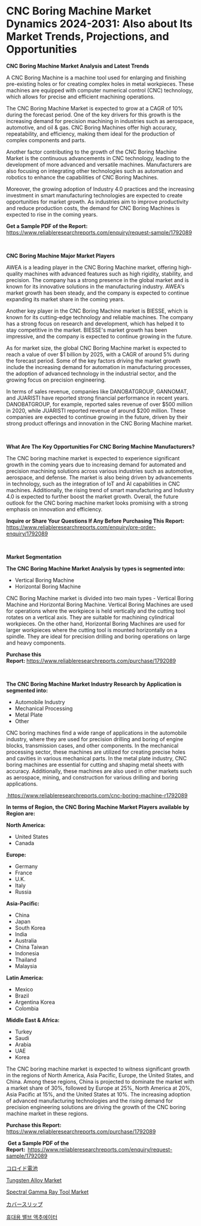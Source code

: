 <p><h1>CNC Boring Machine Market Dynamics 2024-2031: Also about Its Market Trends, Projections, and Opportunities</h1></p><p><strong>CNC Boring Machine Market Analysis and Latest Trends</strong></p>
<p><p>A CNC Boring Machine is a machine tool used for enlarging and finishing pre-existing holes or for creating complex holes in metal workpieces. These machines are equipped with computer numerical control (CNC) technology, which allows for precise and efficient machining operations.</p><p>The CNC Boring Machine Market is expected to grow at a CAGR of 10% during the forecast period. One of the key drivers for this growth is the increasing demand for precision machining in industries such as aerospace, automotive, and oil & gas. CNC Boring Machines offer high accuracy, repeatability, and efficiency, making them ideal for the production of complex components and parts.</p><p>Another factor contributing to the growth of the CNC Boring Machine Market is the continuous advancements in CNC technology, leading to the development of more advanced and versatile machines. Manufacturers are also focusing on integrating other technologies such as automation and robotics to enhance the capabilities of CNC Boring Machines.</p><p>Moreover, the growing adoption of Industry 4.0 practices and the increasing investment in smart manufacturing technologies are expected to create opportunities for market growth. As industries aim to improve productivity and reduce production costs, the demand for CNC Boring Machines is expected to rise in the coming years.</p></p>
<p><strong>Get a Sample PDF of the Report:&nbsp;</strong> <a href="https://www.reliableresearchreports.com/enquiry/request-sample/1792089">https://www.reliableresearchreports.com/enquiry/request-sample/1792089</a></p>
<p>&nbsp;</p>
<p><strong>CNC Boring Machine Major Market Players</strong></p>
<p><p>AWEA is a leading player in the CNC Boring Machine market, offering high-quality machines with advanced features such as high rigidity, stability, and precision. The company has a strong presence in the global market and is known for its innovative solutions in the manufacturing industry. AWEA's market growth has been steady, and the company is expected to continue expanding its market share in the coming years.</p><p>Another key player in the CNC Boring Machine market is BIESSE, which is known for its cutting-edge technology and reliable machines. The company has a strong focus on research and development, which has helped it to stay competitive in the market. BIESSE's market growth has been impressive, and the company is expected to continue growing in the future.</p><p>As for market size, the global CNC Boring Machine market is expected to reach a value of over $1 billion by 2025, with a CAGR of around 5% during the forecast period. Some of the key factors driving the market growth include the increasing demand for automation in manufacturing processes, the adoption of advanced technology in the industrial sector, and the growing focus on precision engineering.</p><p>In terms of sales revenue, companies like DANOBATGROUP, GANNOMAT, and JUARISTI have reported strong financial performance in recent years. DANOBATGROUP, for example, reported sales revenue of over $500 million in 2020, while JUARISTI reported revenue of around $200 million. These companies are expected to continue growing in the future, driven by their strong product offerings and innovation in the CNC Boring Machine market.</p></p>
<p>&nbsp;</p>
<p><strong>What Are The Key Opportunities For CNC Boring Machine Manufacturers?</strong></p>
<p><p>The CNC boring machine market is expected to experience significant growth in the coming years due to increasing demand for automated and precision machining solutions across various industries such as automotive, aerospace, and defense. The market is also being driven by advancements in technology, such as the integration of IoT and AI capabilities in CNC machines. Additionally, the rising trend of smart manufacturing and Industry 4.0 is expected to further boost the market growth. Overall, the future outlook for the CNC boring machine market looks promising with a strong emphasis on innovation and efficiency.</p></p>
<p><strong>Inquire or Share Your Questions If Any Before Purchasing This Report:</strong> <a href="https://www.reliableresearchreports.com/enquiry/pre-order-enquiry/1792089">https://www.reliableresearchreports.com/enquiry/pre-order-enquiry/1792089</a></p>
<p>&nbsp;</p>
<p><strong>Market Segmentation</strong></p>
<p><strong>The CNC Boring Machine Market Analysis by types is segmented into:</strong></p>
<p><ul><li>Vertical Boring Machine</li><li>Horizontal Boring Machine</li></ul></p>
<p><p>CNC Boring Machine market is divided into two main types - Vertical Boring Machine and Horizontal Boring Machine. Vertical Boring Machines are used for operations where the workpiece is held vertically and the cutting tool rotates on a vertical axis. They are suitable for machining cylindrical workpieces. On the other hand, Horizontal Boring Machines are used for larger workpieces where the cutting tool is mounted horizontally on a spindle. They are ideal for precision drilling and boring operations on large and heavy components.</p></p>
<p><strong>Purchase this Report:&nbsp;</strong><a href="https://www.reliableresearchreports.com/purchase/1792089">https://www.reliableresearchreports.com/purchase/1792089</a></p>
<p>&nbsp;</p>
<p><strong>The CNC Boring Machine Market Industry Research by Application is segmented into:</strong></p>
<p><ul><li>Automobile Industry</li><li>Mechanical Processing</li><li>Metal Plate</li><li>Other</li></ul></p>
<p><p>CNC boring machines find a wide range of applications in the automobile industry, where they are used for precision drilling and boring of engine blocks, transmission cases, and other components. In the mechanical processing sector, these machines are utilized for creating precise holes and cavities in various mechanical parts. In the metal plate industry, CNC boring machines are essential for cutting and shaping metal sheets with accuracy. Additionally, these machines are also used in other markets such as aerospace, mining, and construction for various drilling and boring applications.</p></p>
<p><a href="https://www.reliableresearchreports.com/cnc-boring-machine-r1792089">&nbsp;https://www.reliableresearchreports.com/cnc-boring-machine-r1792089</a></p>
<p><strong>In terms of Region, the CNC Boring Machine Market Players available by Region are:</strong></p>
<p>
    <p> <strong> North America: </strong>
        <ul>
            <li>United States</li>
            <li>Canada</li>
        </ul>
        </p> 
    <p> <strong> Europe: </strong>
        <ul>
            <li>Germany</li>
            <li>France</li>
            <li>U.K.</li>
            <li>Italy</li>
            <li>Russia</li>
        </ul>
        </p> 
    <p> <strong> Asia-Pacific: </strong>
        <ul>
            <li>China</li>
            <li>Japan</li>
            <li>South Korea</li>
            <li>India</li>
            <li>Australia</li>
            <li>China Taiwan</li>
            <li>Indonesia</li>
            <li>Thailand</li>
            <li>Malaysia</li>
        </ul>
        </p> 
    <p> <strong> Latin America: </strong>
        <ul>
            <li>Mexico</li>
            <li>Brazil</li>
            <li>Argentina Korea</li>
            <li>Colombia</li>
        </ul>
        </p> 
    <p> <strong> Middle East & Africa: </strong>
        <ul>
            <li>Turkey</li>
            <li>Saudi</li>
            <li>Arabia</li>
            <li>UAE</li>
            <li>Korea</li>
        </ul>
    </p>
    </p>
<p><p>The CNC boring machine market is expected to witness significant growth in the regions of North America, Asia Pacific, Europe, the United States, and China. Among these regions, China is projected to dominate the market with a market share of 30%, followed by Europe at 25%, North America at 20%, Asia Pacific at 15%, and the United States at 10%. The increasing adoption of advanced manufacturing technologies and the rising demand for precision engineering solutions are driving the growth of the CNC boring machine market in these regions.</p></p>
<p><strong>Purchase this Report: </strong><a href="https://www.reliableresearchreports.com/purchase/1792089">https://www.reliableresearchreports.com/purchase/1792089</a></p>
<p>&nbsp;<strong>Get a Sample PDF of the Report:&nbsp;&nbsp;</strong><a href="https://www.reliableresearchreports.com/enquiry/request-sample/1792089">https://www.reliableresearchreports.com/enquiry/request-sample/1792089</a></p>
<p><strong></strong></p>
<p><p><a href="https://github.com/dzy793153605/Market-Research-Report-List-1/blob/main/350226233246.md">コロイド電池</a></p><p><a href="https://issuu.com/reportprime-2/docs/tungsten-alloy-market-size-2030.pptx">Tungsten Alloy Market</a></p><p><a href="https://github.com/redneck06/Market-Research-Report-List-3/blob/main/spectral-gamma-ray-tool-market.md">Spectral Gamma Ray Tool Market</a></p><p><a href="https://github.com/oafhukehf4709715/Market-Research-Report-List-1/blob/main/550857833244.md">カバースリップ</a></p><p><a href="https://github.com/WilburKihn5676/Market-Research-Report-List-1/blob/main/946404430575.md">휴대용 밸브 액추에이터</a></p></p>
